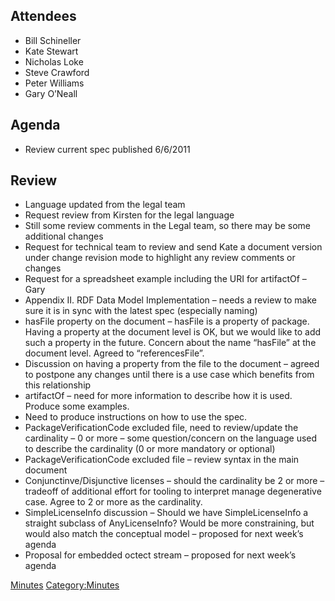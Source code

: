 ## Attendees

  - Bill Schineller
  - Kate Stewart
  - Nicholas Loke
  - Steve Crawford
  - Peter Williams
  - Gary O’Neall

## Agenda

  - Review current spec published 6/6/2011

## Review

  - Language updated from the legal team
  - Request review from Kirsten for the legal language
  - Still some review comments in the Legal team, so there may be some
    additional changes
  - Request for technical team to review and send Kate a document
    version under change revision mode to highlight any review comments
    or changes
  - Request for a spreadsheet example including the URI for artifactOf –
    Gary
  - Appendix II. RDF Data Model Implementation – needs a review to make
    sure it is in sync with the latest spec (especially naming)
  - hasFile property on the document – hasFile is a property of package.
    Having a property at the document level is OK, but we would like to
    add such a property in the future. Concern about the name “hasFile”
    at the document level. Agreed to “referencesFile”.
  - Discussion on having a property from the file to the document –
    agreed to postpone any changes until there is a use case which
    benefits from this relationship
  - artifactOf – need for more information to describe how it is used.
    Produce some examples.
  - Need to produce instructions on how to use the spec.
  - PackageVerificationCode excluded file, need to review/update the
    cardinality – 0 or more – some question/concern on the language used
    to describe the cardinality (0 or more mandatory or optional)
  - PackageVerificationCode excluded file – review syntax in the main
    document
  - Conjunctinve/Disjunctive licenses – should the cardinality be 2 or
    more – tradeoff of additional effort for tooling to interpret manage
    degenerative case. Agree to 2 or more as the cardinality.
  - SimpleLicenseInfo discussion – Should we have SimpleLicenseInfo a
    straight subclass of AnyLicenseInfo? Would be more constraining, but
    would also match the conceptual model – proposed for next week’s
    agenda
  - Proposal for embedded octect stream – proposed for next week’s
    agenda

[Minutes](Category:Technical "wikilink")
[Category:Minutes](Category:Minutes "wikilink")

